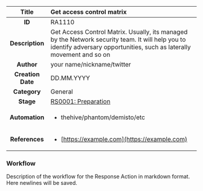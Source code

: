 | Title                       |  Get access control matrix         |
|:---------------------------:|:--------------------|
| **ID**                      | RA1110            |
| **Description**             | Get Access Control Matrix. Usually, its managed by the Network security team. It will help you to identify adversary opportunities, such as laterally movement and so on   |
| **Author**                  | your name/nickname/twitter        |
| **Creation Date**           | DD.MM.YYYY |
| **Category**                | General      |
| **Stage**                   |[RS0001: Preparation](../Response_Stages/RS0001.md)| 
| **Automation** |<ul><li>thehive/phantom/demisto/etc</li></ul>|
| **References** |<ul><li>[https://example.com](https://example.com)</li></ul>|

### Workflow

Description of the workflow for the Response Action in markdown format.  
Here newlines will be saved.  
